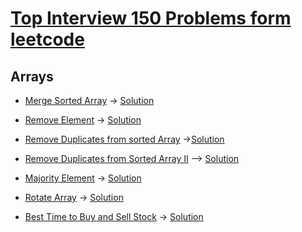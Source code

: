 # [Top Interview 150 Problems form leetcode](https://leetcode.com/studyplan/top-interview-150/)

## Arrays

* [Merge Sorted Array](https://leetcode.com/problems/merge-sorted-array/description/?envType=study-plan-v2&envId=top-interview-150)
	-> [Solution](https://leetcode.com/problems/merge-sorted-array/solutions/5285378/merge-sorted-array-leetcode-java-solution-by-priyanka/)

* [Remove Element](https://leetcode.com/problems/remove-element/description/?envType=study-plan-v2&envId=top-interview-150)
	-> [Solution](https://leetcode.com/problems/remove-element/solutions/5284416/remove-element-leetcode-java-solution-by-priyanka/?envType=study-plan-v2&envId=top-interview-150)

* [Remove Duplicates from sorted Array](https://leetcode.com/problems/remove-duplicates-from-sorted-array/description/?envType=study-plan-v2&envId=top-interview-150)
	->[Solution](https://leetcode.com/problems/remove-duplicates-from-sorted-array/solutions/3092881/remove-duplicates-from-sorted-array-leetcode-java-solution-by-priyanka/?envType=study-plan-v2&envId=top-interview-150)

* [Remove Duplicates from Sorted Array II](https://leetcode.com/problems/remove-duplicates-from-sorted-array-ii/?envType=study-plan-v2&envId=top-interview-150)	
	--> [Solution](https://leetcode.com/problems/remove-duplicates-from-sorted-array-ii/solutions/5285248/remove-duplicates-from-sorted-array-ii-leetcode-java-solution-by-priyanka/?envType=study-plan-v2&envId=top-interview-150)

* [Majority Element](https://leetcode.com/problems/majority-element/description/?envType=study-plan-v2&envId=top-interview-150)
	-> [Solution](https://leetcode.com/problems/majority-element/description/?envType=study-plan-v2&envId=top-interview-150)

* [Rotate Array](https://leetcode.com/problems/rotate-array/description/?envType=study-plan-v2&envId=top-interview-150)
	-> [Solution](https://leetcode.com/problems/rotate-array/solutions/2938849/rotate-array-leetcode-java-solution-by-priyanka/?envType=study-plan-v2&envId=top-interview-150)

* [Best Time to Buy and Sell Stock](https://leetcode.com/problems/best-time-to-buy-and-sell-stock/description/?envType=study-plan-v2&envId=top-interview-150)
	-> [Solution]()